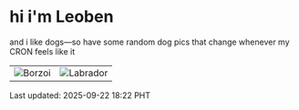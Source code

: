 # hi i'm Leoben

and i like dogs—so have some random dog pics that change whenever my CRON feels like it

|  |  |
|--------|----------|
| ![Borzoi](https://random-dog-vercel.vercel.app/api/random-borzoi?v=1758536533) | ![Labrador](https://random-dog-vercel.vercel.app/api/random-labrador?v=1758536533) |

Last updated: 2025-09-22 18:22 PHT

